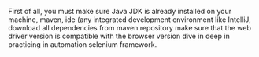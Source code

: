 First of all, you must make sure Java JDK is already installed on your machine, maven, ide (any integrated development environment like IntelliJ, download all dependencies from maven repository make sure that the web driver version is compatible with the browser version dive in deep in practicing in automation selenium framework.
